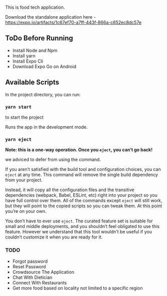  
This is food tech application.

Download the standalone application here - https://expo.io/artifacts/1c67ef70-a7ff-443f-866a-c652ec8dc57e

## ToDo Before Running
- Install Node and Npm
- Install yarn
- Install Expo Cli
- Download Expo Go on Android


## Available Scripts

In the project directory, you can run:

### `yarn start`
to start the project

Runs the app in the development mode.<br />




### `yarn eject`

**Note: this is a one-way operation. Once you `eject`, you can’t go back!**

we adviced to defer from using the command.


If you aren’t satisfied with the build tool and configuration choices, you can `eject` at any time. This command will remove the single build dependency from your project.

Instead, it will copy all the configuration files and the transitive dependencies (webpack, Babel, ESLint, etc) right into your project so you have full control over them. All of the commands except `eject` will still work, but they will point to the copied scripts so you can tweak them. At this point you’re on your own.

You don’t have to ever use `eject`. The curated feature set is suitable for small and middle deployments, and you shouldn’t feel obligated to use this feature. However we understand that this tool wouldn’t be useful if you couldn’t customize it when you are ready for it.


### TODO

- Forgot password
- Reset Password
- Crowdsource The Application
- Chat With Dietician
- Connect With Restaurants
- Get more food based on locality not limited to a specific region


